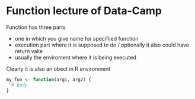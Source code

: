 # Function lecture of Data-Camp 

Function has three parts 
* one in which you give name for specifiied function
* execution part where it is supposed to do / optionally it also could have return valie
* usually the enviroment where it is being executed

Clearly it is also an obect in R environment
```R
my_fun <- function(arg1, arg2) {
  # body
}
```
